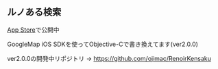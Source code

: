 ## ルノある検索

[App Store](https://itunes.apple.com/jp/app/id558263797)で公開中

GoogleMap iOS SDKを使ってObjective-Cで書き換えてます(ver2.0.0)

ver2.0.0の開発中リポジトリ → https://github.com/ojimac/RenoirKensaku

